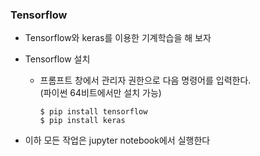 ### Tensorflow

-   Tensorflow와 keras를 이용한 기계학습을 해 보자

-   Tensorflow 설치

    -   프롬프트 창에서 관리자 권한으로 다음 명령어를 입력한다.<br>
        (파이썬 64비트에서만 설치 가능)

            $ pip install tensorflow
            $ pip install keras

-   이하 모든 작업은 jupyter notebook에서 실행한다
